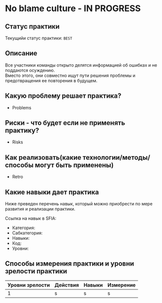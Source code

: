 # No blame culture - IN PROGRESS

## Статус практики

Текущийи статус практики: `BEST`

## Описание

Все участники команды открыто делятся информацией об ошибках и не поддаются осуждению.  
Вместо этого, они совместно ищут пути решения проблемы и предотвращения ее повторения в будущем.

## Какую проблему решает практика?

- Problems

## Риски - что будет если не применять практику?

- Risks

## Как реализовать(какие технологии/методы/способы могут быть применены)

- Retro

## Какие навыки дает практика

Ниже преведен перечень навык, который можно приобрести по мере развития и реализации практики.

Ссылка на навык в SFIA:

- Категория:
- Сабкатегория:
- Навыки:
- Код:
- Уровни:

## Способы измерения практики и уровни зрелости практики

| Уровни зрелости | Действия | Навыки | Измерение |
|-----------------|----------|--------|-----------|
| 1               | s        | s      | s         |
